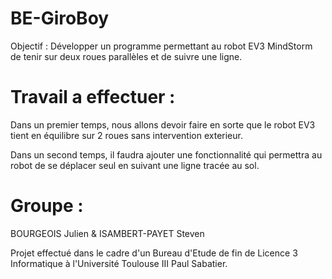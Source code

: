 # BE-GiroBoy

Objectif : Développer un programme permettant au robot EV3 MindStorm de tenir sur deux roues parallèles et de suivre une ligne.

# Travail a effectuer :

Dans un premier temps, nous allons devoir faire en sorte que le robot EV3 tient en équilibre sur 2 roues sans intervention exterieur.

Dans un second temps, il faudra ajouter une fonctionnalité qui permettra au robot de se déplacer seul en suivant une ligne tracée au sol.

# Groupe :

BOURGEOIS Julien & ISAMBERT-PAYET Steven

Projet effectué dans le cadre d'un Bureau d'Etude de fin de Licence 3 Informatique à l'Université Toulouse III Paul Sabatier.
